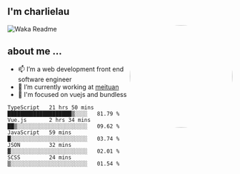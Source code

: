 
<h2>I'm charlielau</h2>
<img align='right' style="border-radius:50%" src="https://avatars1.githubusercontent.com/u/44078251?s=460&u=6b4f1c257663e44063b0b6a21c9c94f45bcfdcc7&v=4" width="230">

![Waka Readme](https://github.com/CharlieLau/charlielau/workflows/Waka%20Readme/badge.svg)

## about me ...
- 📫 I’m a web development front end software engineer
- 🔭 I’m currently working at  <a href="https://www.meituan.com">meituan</a>
- 🔭 I'm focused on vuejs and bundless

<!-- <p align="center">
  <a href="https://github.com/charlielau" class="rich-diff-level-one">
    <img src="https://github-readme-stats.vercel.app/api?username=charlielau&title_color=333&text_color=777" alt="CharlieLau" >
  </a>
</p> -->

<!--START_SECTION:waka-->
```text
TypeScript   21 hrs 50 mins  ████████████████████▒░░░░   81.79 % 
Vue.js       2 hrs 34 mins   ██▒░░░░░░░░░░░░░░░░░░░░░░   09.62 % 
JavaScript   59 mins         █░░░░░░░░░░░░░░░░░░░░░░░░   03.74 % 
JSON         32 mins         ▓░░░░░░░░░░░░░░░░░░░░░░░░   02.01 % 
SCSS         24 mins         ▒░░░░░░░░░░░░░░░░░░░░░░░░   01.54 % 
```
<!--END_SECTION:waka-->
